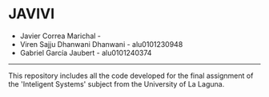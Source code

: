 # JAVIVI

* Javier Correa Marichal - 
* Viren Sajju Dhanwani Dhanwani - alu0101230948
* Gabriel García Jaubert - alu0101240374

----

This repository includes all the code developed for the final assignment of the 'Inteligent Systems' subject from the University of La Laguna.
